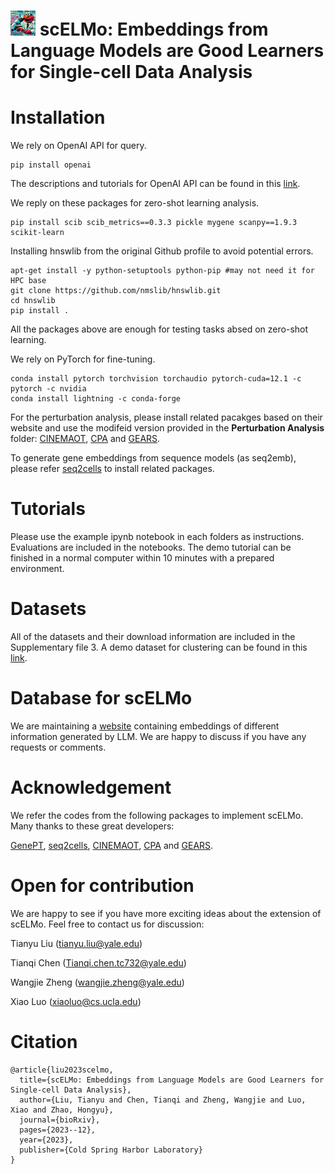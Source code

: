 # <img src="elmo dalle2.png" alt="image_description" width="40" height="40"/>   scELMo: Embeddings from Language Models are Good Learners for Single-cell Data Analysis



# Installation

We rely on OpenAI API for query.

```
pip install openai
```

The descriptions and tutorials for OpenAI API can be found in this [link](https://platform.openai.com/).

We reply on these packages for zero-shot learning analysis.

```
pip install scib scib_metrics==0.3.3 pickle mygene scanpy==1.9.3 scikit-learn
```

Installing hnswlib from the original Github profile to avoid potential errors.
```
apt-get install -y python-setuptools python-pip #may not need it for HPC base
git clone https://github.com/nmslib/hnswlib.git
cd hnswlib
pip install .
```
All the packages above are enough for testing tasks absed on zero-shot learning.

We rely on PyTorch for fine-tuning.

```
conda install pytorch torchvision torchaudio pytorch-cuda=12.1 -c pytorch -c nvidia
conda install lightning -c conda-forge
```

For the perturbation analysis, please install related pacakges based on their website and use the modifeid version provided in the **Perturbation Analysis** folder: [CINEMAOT](https://github.com/vandijklab/CINEMA-OT/tree/main), [CPA](https://github.com/theislab/cpa) and [GEARS](https://github.com/snap-stanford/GEARS/tree/master).

To generate gene embeddings from sequence models (as seq2emb), please refer [seq2cells](https://github.com/GSK-AI/seq2cells) to install related packages. 

# Tutorials

Please use the example ipynb notebook in each folders as instructions. Evaluations are included in the notebooks. The demo tutorial can be finished in a normal computer within 10 minutes with a prepared environment.

# Datasets

All of the datasets and their download information are included in the Supplementary file 3. A demo dataset for clustering can be found in this [link](https://drive.google.com/file/d/1hHVutJ3tsAhkhTJ-wCNe9OfXubw2m2gN/view?usp=sharing).

# Database for scELMo

We are maintaining a [website](https://sites.google.com/yale.edu/scelmolib) containing embeddings of different information generated by LLM. We are happy to discuss if you have any requests or comments.

# Acknowledgement

We refer the codes from the following packages to implement scELMo. Many thanks to these great developers:

[GenePT](https://github.com/yiqunchen/GenePT), [seq2cells](https://github.com/GSK-AI/seq2cells), [CINEMAOT](https://github.com/vandijklab/CINEMA-OT/tree/main), [CPA](https://github.com/theislab/cpa) and [GEARS](https://github.com/snap-stanford/GEARS/tree/master).

# Open for contribution

We are happy to see if you have more exciting ideas about the extension of scELMo. Feel free to contact us for discussion:

Tianyu Liu (tianyu.liu@yale.edu)

Tianqi Chen (Tianqi.chen.tc732@yale.edu)

Wangjie Zheng (wangjie.zheng@yale.edu)

Xiao Luo (xiaoluo@cs.ucla.edu)

# Citation
```
@article{liu2023scelmo,
  title={scELMo: Embeddings from Language Models are Good Learners for Single-cell Data Analysis},
  author={Liu, Tianyu and Chen, Tianqi and Zheng, Wangjie and Luo, Xiao and Zhao, Hongyu},
  journal={bioRxiv},
  pages={2023--12},
  year={2023},
  publisher={Cold Spring Harbor Laboratory}
}
```
